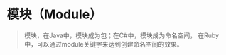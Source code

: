 模块（Module）
================================
> 模块，在Java中，模块成为包；在C#中，模块成为命名空间，
在Ruby中，可以通过module关键字来达到创建命名空间的效果。
